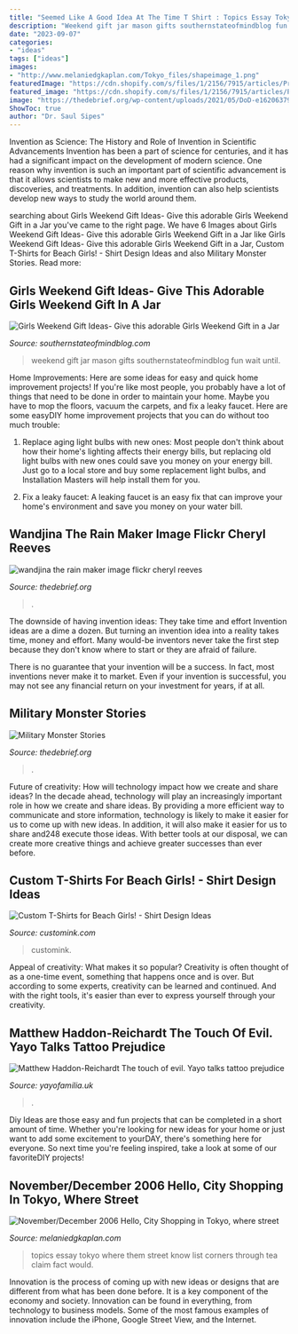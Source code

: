 ```yaml
---
title: "Seemed Like A Good Idea At The Time T Shirt : Topics Essay Tokyo Where Them Street Know List Corners Through Tea Claim Fact Would"
description: "Weekend gift jar mason gifts southernstateofmindblog fun wait until"
date: "2023-09-07"
categories:
- "ideas"
tags: ["ideas"]
images:
- "http://www.melaniedgkaplan.com/Tokyo_files/shapeimage_1.png"
featuredImage: "https://cdn.shopify.com/s/files/1/2156/7915/articles/Prime250ml_1_1800x1800_c30a2390-4fd7-4b4e-96a0-6ec4f5a41887_1200x1200_crop_center.jpg?v=1598554566"
featured_image: "https://cdn.shopify.com/s/files/1/2156/7915/articles/Prime250ml_1_1800x1800_c30a2390-4fd7-4b4e-96a0-6ec4f5a41887_1200x1200_crop_center.jpg?v=1598554566"
image: "https://thedebrief.org/wp-content/uploads/2021/05/DoD-e1620637914981.jpeg"
ShowToc: true
author: "Dr. Saul Sipes"
---
```



Invention as Science: The History and Role of Invention in Scientific Advancements
Invention has been a part of science for centuries, and it has had a significant impact on the development of modern science. One reason why invention is such an important part of scientific advancement is that it allows scientists to make new and more effective products, discoveries, and treatments. In addition, invention can also help scientists develop new ways to study the world around them.

	

		
searching about Girls Weekend Gift Ideas- Give this adorable Girls Weekend Gift in a Jar you've came to the right page. We have 6 Images about Girls Weekend Gift Ideas- Give this adorable Girls Weekend Gift in a Jar like Girls Weekend Gift Ideas- Give this adorable Girls Weekend Gift in a Jar, Custom T-Shirts for Beach Girls! - Shirt Design Ideas and also Military Monster Stories. Read more:
		
    
## Girls Weekend Gift Ideas- Give This Adorable Girls Weekend Gift In A Jar

<img loading=lazy src="https://southernstateofmindblog.com/wp-content/uploads/2014/04/Gift-for-girls-weekend-mason-jar-pajamas-683x1024.jpg" onerror="this.onerror=null;this.src='https://tse2.mm.bing.net/th?id=OIP.HfIveVeZ4Ldj4Xy9SRaHyQHaLG&amp;pid=15.1';" alt="Girls Weekend Gift Ideas- Give this adorable Girls Weekend Gift in a Jar">

_Source: southernstateofmindblog.com_

>weekend gift jar mason gifts southernstateofmindblog fun wait until. 

	

Home Improvements: Here are some ideas for easy and quick home improvement projects!
If you're like most people, you probably have a lot of things that need to be done in order to maintain your home. Maybe you have to mop the floors, vacuum the carpets, and fix a leaky faucet. Here are some easyDIY home improvement projects that you can do without too much trouble:
1. Replace aging light bulbs with new ones: Most people don't think about how their home's lighting affects their energy bills, but replacing old light bulbs with new ones could save you money on your energy bill. Just go to a local store and buy some replacement light bulbs, and Installation Masters will help install them for you.

2. Fix a leaky faucet: A leaking faucet is an easy fix that can improve your home's environment and save you money on your water bill.

    
## Wandjina The Rain Maker Image Flickr Cheryl Reeves

<img loading=lazy src="https://thedebrief.org/wp-content/uploads/2021/04/8029038976_5474cafbb7_k-e1619712112147-1400x1152.jpg" onerror="this.onerror=null;this.src='https://tse4.mm.bing.net/th?id=OIP.vFzwjrcTKDNdKJfM39cFagHaGG&amp;pid=15.1';" alt="wandjina the rain maker image flickr cheryl reeves">

_Source: thedebrief.org_

>. 

	

The downside of having invention ideas: They take time and effort
Invention ideas are a dime a dozen. But turning an invention idea into a reality takes time, money and effort.
Many would-be inventors never take the first step because they don't know where to start or they are afraid of failure.

There is no guarantee that your invention will be a success. In fact, most inventions never make it to market. Even if your invention is successful, you may not see any financial return on your investment for years, if at all.

    
## Military Monster Stories

<img loading=lazy src="https://thedebrief.org/wp-content/uploads/2021/05/DoD-e1620637914981.jpeg" onerror="this.onerror=null;this.src='https://tse1.mm.bing.net/th?id=OIP.ZusVUqoa0QXLanFeGj-snAHaE8&amp;pid=15.1';" alt="Military Monster Stories">

_Source: thedebrief.org_

>. 

	

Future of creativity: How will technology impact how we create and share ideas?
In the decade ahead, technology will play an increasingly important role in how we create and share ideas. By providing a more efficient way to communicate and store information, technology is likely to make it easier for us to come up with new ideas. In addition, it will also make it easier for us to share and248
execute those ideas. With better tools at our disposal, we can create more creative things and achieve greater successes than ever before.

    
## Custom T-Shirts For Beach Girls! - Shirt Design Ideas

<img loading=lazy src="https://s3.amazonaws.com/customink-iotw-east-prod/images/25985/original/Oct112013Fri090037AM_Beach_Girls_2.jpg?1425375491" onerror="this.onerror=null;this.src='https://tse2.mm.bing.net/th?id=OIP.R6P_OPuYNz8ERN9uBY-QjwHaE8&amp;pid=15.1';" alt="Custom T-Shirts for Beach Girls! - Shirt Design Ideas">

_Source: customink.com_

>customink. 

	

Appeal of creativity: What makes it so popular?
Creativity is often thought of as a one-time event, something that happens once and is over. But according to some experts, creativity can be learned and continued. And with the right tools, it's easier than ever to express yourself through your creativity.

    
## Matthew Haddon-Reichardt The Touch Of Evil. Yayo Talks Tattoo Prejudice

<img loading=lazy src="https://cdn.shopify.com/s/files/1/2156/7915/articles/Prime250ml_1_1800x1800_c30a2390-4fd7-4b4e-96a0-6ec4f5a41887_1200x1200_crop_center.jpg?v=1598554566" onerror="this.onerror=null;this.src='https://tse3.mm.bing.net/th?id=OIP.EyKz7kqDZOrGsk-uu6zozAHaHa&amp;pid=15.1';" alt="Matthew Haddon-Reichardt The touch of evil. Yayo talks tattoo prejudice">

_Source: yayofamilia.uk_

>. 

	

Diy Ideas are those easy and fun projects that can be completed in a short amount of time. Whether you're looking for new ideas for your home or just want to add some excitement to yourDAY, there's something here for everyone. So next time you're feeling inspired, take a look at some of our favoriteDIY projects!

    
## November/December 2006 Hello, City Shopping In Tokyo, Where Street

<img loading=lazy src="http://www.melaniedgkaplan.com/Tokyo_files/shapeimage_1.png" onerror="this.onerror=null;this.src='https://tse3.mm.bing.net/th?id=OIP.oZLb2Fwqbe60rSA3w_OXZwHacV&amp;pid=15.1';" alt="November/December 2006 Hello, City Shopping in Tokyo, where street">

_Source: melaniedgkaplan.com_

>topics essay tokyo where them street know list corners through tea claim fact would. 

	

Innovation is the process of coming up with new ideas or designs that are different from what has been done before. It is a key component of the economy and society. Innovation can be found in everything, from technology to business models. Some of the most famous examples of innovation include the iPhone, Google Street View, and the Internet.

